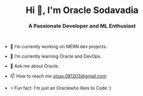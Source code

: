 <h1 id="hello" align="center">Hi 👋, I'm Oracle Sodavadia</h1>
<h3 align="center">A Passionate Developer and ML Enthusiast</h3>
<br>

- 🔭 I’m currently working on MERN dev projects.

- 🌱 I’m currently learning Oracle and DevOps.

- 💬 Ask me about Oracle.

- 📫 How to reach me utsav.081203@gmail.com
  
- ⚡ Fun fact: I'm just an Oraclewho likes to Code :)
